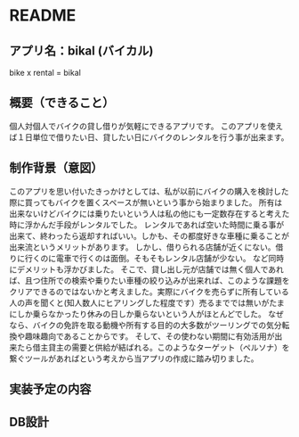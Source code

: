 # README
## アプリ名：bikal (バイカル)

bike x rental = bikal
## 概要（できること）
個人対個人でバイクの貸し借りが気軽にできるアプリです。
このアプリを使えば１日単位で借りたい日、貸したい日にバイクのレンタルを行う事が出来ます。

## 制作背景（意図）
このアプリを思い付いたきっかけとしては、私が以前にバイクの購入を検討した際に買ってもバイクを置くスペースが無いという事から始まりました。
所有は出来ないけどバイクには乗りたいという人は私の他にも一定数存在すると考えた時に浮かんだ手段がレンタルでした。
レンタルであれば空いた時間に乗る事が出来て、終わったら返却すればいい。しかも、その都度好きな車種に乗ることが出来流というメリットがあります。
しかし、借りられる店舗が近くにない。借りに行くのに電車で行くのは面倒。そもそもレンタル店舗が少ない。
など同時にデメリットも浮かびました。
そこで、貸し出し元が店舗では無く個人であれば、且つ住所での検索や乗りたい車種の絞り込みが出来れば、このような課題をクリアできるのではないかと考えました。実際にバイクを売らずに所有している人の声を聞くと(知人数人にヒアリングした程度です）売るまででは無いがたまにしか乗らなかったり休みの日しか乗らないという人がほとんどでした。
なぜなら、バイクの免許を取る動機や所有する目的の大多数がツーリングでの気分転換や趣味趣向であることからです。
そして、その使わない期間に有効活用が出来たら借主貸主の需要と供給が結ばれる。このようなターゲット（ペルソナ）を繋ぐツールがあればという考えから当アプリの作成に踏み切りました。

## 実装予定の内容

## DB設計


